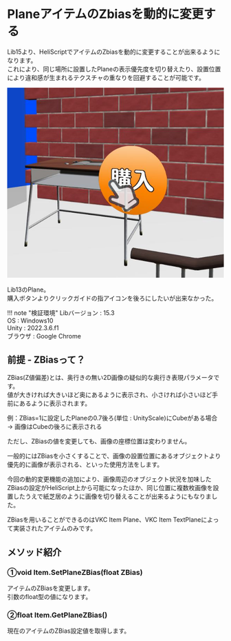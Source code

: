 # PlaneアイテムのZbiasを動的に変更する

Lib15より、HeliScriptでアイテムのZbiasを動的に変更することが出来るようになります。  
これにより、同じ場所に設置したPlaneの表示優先度を切り替えたり、設置位置により違和感が生まれるテクスチャの重なりを回避することが可能です。


![Zbias](img/zbias.jpg)

Lib13のPlane。  
購入ボタンよりクリックガイドの指アイコンを後ろにしたいが出来なかった。

!!! note "検証環境"
    Libバージョン : 15.3  
    OS : Windows10  
    Unity : 2022.3.6.f1  
    ブラウザ : Google Chrome

## 前提 - ZBiasって？

ZBias(Z値偏差)とは、奥行きの無い2D画像の疑似的な奥行き表現パラメータです。  
値が大きければ大きいほど奥にあるように表示され、小さければ小さいほど手前にあるように表示されます。

例：ZBias=1に設定したPlaneの0.7後ろ(単位 : UnityScale)にCubeがある場合 → 画像はCubeの後ろに表示される

ただし、ZBiasの値を変更しても、画像の座標位置は変わりません。  

一般的にはZBiasを小さくすることで、画像の設置位置にあるオブジェクトより優先的に画像が表示される、といった使用方法をします。  

今回の動的変更機能の追加により、画像周辺のオブジェクト状況を加味したZBiasの設定がHeliScript上から可能になったほか、同じ位置に複数枚画像を設置したうえで紙芝居のように画像を切り替えることが出来るようにもなりました。

ZBiasを用いることができるのはVKC Item Plane、VKC Item TextPlaneによって実装されたアイテムのみです。

## メソッド紹介

### ①void Item.SetPlaneZBias(float ZBias)

アイテムのZBiasを変更します。  
引数のfloat型の値になります。

### ②float Item.GetPlaneZBias()

現在のアイテムのZBias設定値を取得します。